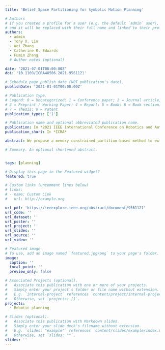 ```yaml
---
title: 'Belief Space Partitioning for Symbolic Motion Planning'

# Authors
# If you created a profile for a user (e.g. the default `admin` user), write the username (folder name) here
# and it will be replaced with their full name and linked to their profile.
authors:
  - admin
  - Tony X. Lin
  - Wei Zhang
  - Catherine R. Edwards
  - Fumin Zhang
  # Author notes (optional)

date: '2021-07-01T00:00:00Z'
doi: '10.1109/ICRA48506.2021.9561121'

# Schedule page publish date (NOT publication's date).
publishDate: '2021-01-01T00:00:00Z'

# Publication type.
# Legend: 0 = Uncategorized; 1 = Conference paper; 2 = Journal article;
# 3 = Preprint / Working Paper; 4 = Report; 5 = Book; 6 = Book section;
# 7 = Thesis; 8 = Patent
publication_types: ['1']

# Publication name and optional abbreviated publication name.
publication: In *2021 IEEE International Conference on Robotics and Automation*
publication_short: In *ICRA*

abstract: We propose a memory-constrained partition-based method to extract symbolic representations of the belief state and its dynamics in order to solve planning problems in a partially observable Markov decision process (POMDP). Our K-means partitioning strategy uses a fixed number of symbols to represent the partitions of the belief space and ensures the parameterization of the belief dynamics does not grow exponentially as the system dimension increases. By casting our problem as a partitioning of the POMDP, we can then solve planning problems using traditional symbolic planning solvers (such as HTN or A* solvers). Our work is motivated by an autonomous underwater vehicle navigation problem where the vehicle is affected by uncertain flow conditions and receives severely limited position observations. Simulation experiments are provided to validate the performance of the proposed algorithms.

# Summary. An optional shortened abstract.


tags: [planning]

# Display this page in the Featured widget?
featured: true

# Custom links (uncomment lines below)
# links:
# - name: Custom Link
#   url: http://example.org

url_pdf: 'https://ieeexplore.ieee.org/abstract/document/9561121'
url_code: ''
url_dataset: ''
url_poster: ''
url_project: ''
url_slides: ''
url_source: ''
url_video: ''

# Featured image
# To use, add an image named `featured.jpg/png` to your page's folder.
image:
  caption: ''
  focal_point: ''
  preview_only: false

# Associated Projects (optional).
#   Associate this publication with one or more of your projects.
#   Simply enter your project's folder or file name without extension.
#   E.g. `internal-project` references `content/project/internal-project/index.md`.
#   Otherwise, set `projects: []`.
projects:
  - Robotic planning

# Slides (optional).
#   Associate this publication with Markdown slides.
#   Simply enter your slide deck's filename without extension.
#   E.g. `slides: "example"` references `content/slides/example/index.md`.
#   Otherwise, set `slides: ""`.
slides: ''
---
```


